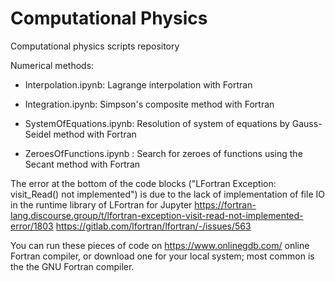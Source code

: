 # Computational Physics

Computational physics scripts repository

Numerical methods:

- Interpolation.ipynb: Lagrange interpolation with Fortran

- Integration.ipynb: Simpson's composite method with Fortran

- SystemOfEquations.ipynb: Resolution of system of equations by Gauss-Seidel method with Fortran

- ZeroesOfFunctions.ipynb : Search for zeroes of functions using the Secant method with Fortran


The error at the bottom of the code blocks ("LFortran Exception: visit_Read() not implemented") is due to the lack of implementation of file IO in the runtime library of LFortran for Jupyter
https://fortran-lang.discourse.group/t/lfortran-exception-visit-read-not-implemented-error/1803
https://gitlab.com/lfortran/lfortran/-/issues/563

You can run these pieces of code on https://www.onlinegdb.com/ online Fortran compiler, or download one for your local system; most common is the the GNU Fortran compiler.
